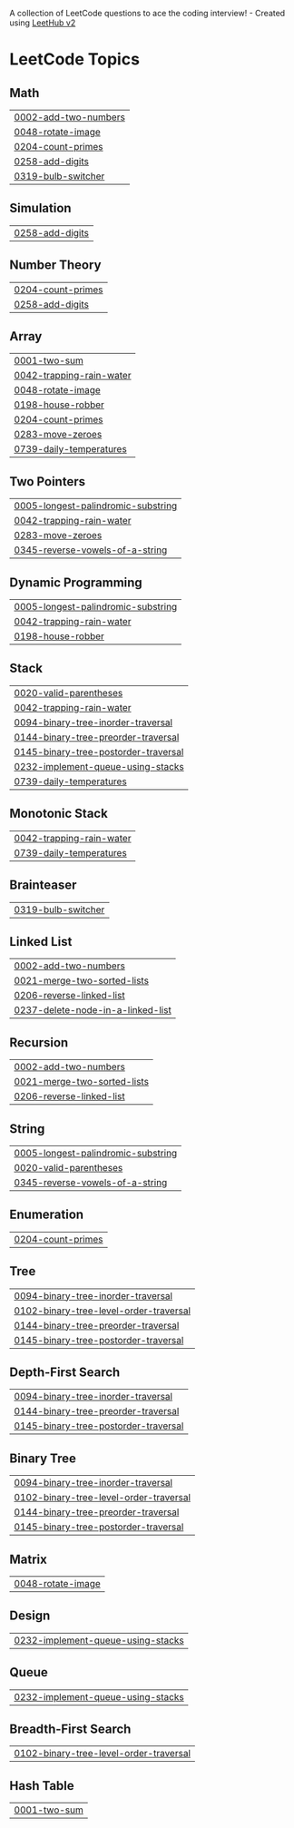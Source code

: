 A collection of LeetCode questions to ace the coding interview! - Created using [LeetHub v2](https://github.com/arunbhardwaj/LeetHub-2.0)
<!---LeetCode Topics Start-->
# LeetCode Topics
## Math
|  |
| ------- |
| [0002-add-two-numbers](https://github.com/saimanogna3005/Leetcode/tree/master/0002-add-two-numbers) |
| [0048-rotate-image](https://github.com/saimanogna3005/Leetcode/tree/master/0048-rotate-image) |
| [0204-count-primes](https://github.com/saimanogna3005/Leetcode/tree/master/0204-count-primes) |
| [0258-add-digits](https://github.com/saimanogna3005/Leetcode/tree/master/0258-add-digits) |
| [0319-bulb-switcher](https://github.com/saimanogna3005/Leetcode/tree/master/0319-bulb-switcher) |
## Simulation
|  |
| ------- |
| [0258-add-digits](https://github.com/saimanogna3005/Leetcode/tree/master/0258-add-digits) |
## Number Theory
|  |
| ------- |
| [0204-count-primes](https://github.com/saimanogna3005/Leetcode/tree/master/0204-count-primes) |
| [0258-add-digits](https://github.com/saimanogna3005/Leetcode/tree/master/0258-add-digits) |
## Array
|  |
| ------- |
| [0001-two-sum](https://github.com/saimanogna3005/Leetcode/tree/master/0001-two-sum) |
| [0042-trapping-rain-water](https://github.com/saimanogna3005/Leetcode/tree/master/0042-trapping-rain-water) |
| [0048-rotate-image](https://github.com/saimanogna3005/Leetcode/tree/master/0048-rotate-image) |
| [0198-house-robber](https://github.com/saimanogna3005/Leetcode/tree/master/0198-house-robber) |
| [0204-count-primes](https://github.com/saimanogna3005/Leetcode/tree/master/0204-count-primes) |
| [0283-move-zeroes](https://github.com/saimanogna3005/Leetcode/tree/master/0283-move-zeroes) |
| [0739-daily-temperatures](https://github.com/saimanogna3005/Leetcode/tree/master/0739-daily-temperatures) |
## Two Pointers
|  |
| ------- |
| [0005-longest-palindromic-substring](https://github.com/saimanogna3005/Leetcode/tree/master/0005-longest-palindromic-substring) |
| [0042-trapping-rain-water](https://github.com/saimanogna3005/Leetcode/tree/master/0042-trapping-rain-water) |
| [0283-move-zeroes](https://github.com/saimanogna3005/Leetcode/tree/master/0283-move-zeroes) |
| [0345-reverse-vowels-of-a-string](https://github.com/saimanogna3005/Leetcode/tree/master/0345-reverse-vowels-of-a-string) |
## Dynamic Programming
|  |
| ------- |
| [0005-longest-palindromic-substring](https://github.com/saimanogna3005/Leetcode/tree/master/0005-longest-palindromic-substring) |
| [0042-trapping-rain-water](https://github.com/saimanogna3005/Leetcode/tree/master/0042-trapping-rain-water) |
| [0198-house-robber](https://github.com/saimanogna3005/Leetcode/tree/master/0198-house-robber) |
## Stack
|  |
| ------- |
| [0020-valid-parentheses](https://github.com/saimanogna3005/Leetcode/tree/master/0020-valid-parentheses) |
| [0042-trapping-rain-water](https://github.com/saimanogna3005/Leetcode/tree/master/0042-trapping-rain-water) |
| [0094-binary-tree-inorder-traversal](https://github.com/saimanogna3005/Leetcode/tree/master/0094-binary-tree-inorder-traversal) |
| [0144-binary-tree-preorder-traversal](https://github.com/saimanogna3005/Leetcode/tree/master/0144-binary-tree-preorder-traversal) |
| [0145-binary-tree-postorder-traversal](https://github.com/saimanogna3005/Leetcode/tree/master/0145-binary-tree-postorder-traversal) |
| [0232-implement-queue-using-stacks](https://github.com/saimanogna3005/Leetcode/tree/master/0232-implement-queue-using-stacks) |
| [0739-daily-temperatures](https://github.com/saimanogna3005/Leetcode/tree/master/0739-daily-temperatures) |
## Monotonic Stack
|  |
| ------- |
| [0042-trapping-rain-water](https://github.com/saimanogna3005/Leetcode/tree/master/0042-trapping-rain-water) |
| [0739-daily-temperatures](https://github.com/saimanogna3005/Leetcode/tree/master/0739-daily-temperatures) |
## Brainteaser
|  |
| ------- |
| [0319-bulb-switcher](https://github.com/saimanogna3005/Leetcode/tree/master/0319-bulb-switcher) |
## Linked List
|  |
| ------- |
| [0002-add-two-numbers](https://github.com/saimanogna3005/Leetcode/tree/master/0002-add-two-numbers) |
| [0021-merge-two-sorted-lists](https://github.com/saimanogna3005/Leetcode/tree/master/0021-merge-two-sorted-lists) |
| [0206-reverse-linked-list](https://github.com/saimanogna3005/Leetcode/tree/master/0206-reverse-linked-list) |
| [0237-delete-node-in-a-linked-list](https://github.com/saimanogna3005/Leetcode/tree/master/0237-delete-node-in-a-linked-list) |
## Recursion
|  |
| ------- |
| [0002-add-two-numbers](https://github.com/saimanogna3005/Leetcode/tree/master/0002-add-two-numbers) |
| [0021-merge-two-sorted-lists](https://github.com/saimanogna3005/Leetcode/tree/master/0021-merge-two-sorted-lists) |
| [0206-reverse-linked-list](https://github.com/saimanogna3005/Leetcode/tree/master/0206-reverse-linked-list) |
## String
|  |
| ------- |
| [0005-longest-palindromic-substring](https://github.com/saimanogna3005/Leetcode/tree/master/0005-longest-palindromic-substring) |
| [0020-valid-parentheses](https://github.com/saimanogna3005/Leetcode/tree/master/0020-valid-parentheses) |
| [0345-reverse-vowels-of-a-string](https://github.com/saimanogna3005/Leetcode/tree/master/0345-reverse-vowels-of-a-string) |
## Enumeration
|  |
| ------- |
| [0204-count-primes](https://github.com/saimanogna3005/Leetcode/tree/master/0204-count-primes) |
## Tree
|  |
| ------- |
| [0094-binary-tree-inorder-traversal](https://github.com/saimanogna3005/Leetcode/tree/master/0094-binary-tree-inorder-traversal) |
| [0102-binary-tree-level-order-traversal](https://github.com/saimanogna3005/Leetcode/tree/master/0102-binary-tree-level-order-traversal) |
| [0144-binary-tree-preorder-traversal](https://github.com/saimanogna3005/Leetcode/tree/master/0144-binary-tree-preorder-traversal) |
| [0145-binary-tree-postorder-traversal](https://github.com/saimanogna3005/Leetcode/tree/master/0145-binary-tree-postorder-traversal) |
## Depth-First Search
|  |
| ------- |
| [0094-binary-tree-inorder-traversal](https://github.com/saimanogna3005/Leetcode/tree/master/0094-binary-tree-inorder-traversal) |
| [0144-binary-tree-preorder-traversal](https://github.com/saimanogna3005/Leetcode/tree/master/0144-binary-tree-preorder-traversal) |
| [0145-binary-tree-postorder-traversal](https://github.com/saimanogna3005/Leetcode/tree/master/0145-binary-tree-postorder-traversal) |
## Binary Tree
|  |
| ------- |
| [0094-binary-tree-inorder-traversal](https://github.com/saimanogna3005/Leetcode/tree/master/0094-binary-tree-inorder-traversal) |
| [0102-binary-tree-level-order-traversal](https://github.com/saimanogna3005/Leetcode/tree/master/0102-binary-tree-level-order-traversal) |
| [0144-binary-tree-preorder-traversal](https://github.com/saimanogna3005/Leetcode/tree/master/0144-binary-tree-preorder-traversal) |
| [0145-binary-tree-postorder-traversal](https://github.com/saimanogna3005/Leetcode/tree/master/0145-binary-tree-postorder-traversal) |
## Matrix
|  |
| ------- |
| [0048-rotate-image](https://github.com/saimanogna3005/Leetcode/tree/master/0048-rotate-image) |
## Design
|  |
| ------- |
| [0232-implement-queue-using-stacks](https://github.com/saimanogna3005/Leetcode/tree/master/0232-implement-queue-using-stacks) |
## Queue
|  |
| ------- |
| [0232-implement-queue-using-stacks](https://github.com/saimanogna3005/Leetcode/tree/master/0232-implement-queue-using-stacks) |
## Breadth-First Search
|  |
| ------- |
| [0102-binary-tree-level-order-traversal](https://github.com/saimanogna3005/Leetcode/tree/master/0102-binary-tree-level-order-traversal) |
## Hash Table
|  |
| ------- |
| [0001-two-sum](https://github.com/saimanogna3005/Leetcode/tree/master/0001-two-sum) |
<!---LeetCode Topics End-->